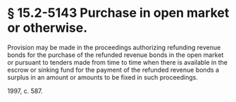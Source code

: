# § 15.2-5143 Purchase in open market or otherwise.

<p>Provision may be made in the proceedings authorizing refunding revenue bonds for the purchase of the refunded revenue bonds in the open market or pursuant to tenders made from time to time when there is available in the escrow or sinking fund for the payment of the refunded revenue bonds a surplus in an amount or amounts to be fixed in such proceedings.</p><p>1997, c. 587.</p>